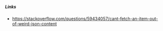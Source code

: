##### Links
- https://stackoverflow.com/questions/59434057/cant-fetch-an-item-out-of-weird-json-content
